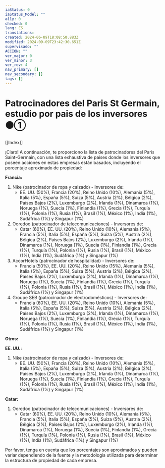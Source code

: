 ```yaml
---
iaStatus: 0
iaStatus_Model: ""
a11y: 0
checked: 0
lang: ES
translations: 
created: 2024-06-09T18:08:50.883Z
modified: 2024-09-09T23:42:30.651Z
supervisado: ""
ACCION: ""
ver_major: 0
ver_minor: 3
ver_rev: 4
nav_primary: []
nav_secondary: []
tags: []
---
```

# Patrocinadores del Paris St Germain, estudio por pais de los inversores ⚫①

[[Index]]

¡Claro! A continuación, te proporciono la lista de patrocinadores del Paris Saint-Germain, con una lista exhaustiva de países donde los inversores que poseen acciones en estas empresas están basados, incluyendo el porcentaje aproximado de propiedad:

**Francia:**

1. Nike (patrocinador de ropa y calzado) - Inversores de:
	* EE. UU. (50%), Francia (20%), Reino Unido (10%), Alemania (5%), Italia (5%), España (5%), Suiza (5%), Austria (2%), Bélgica (2%), Países Bajos (2%), Luxemburgo (2%), Irlanda (1%), Dinamarca (1%), Noruega (1%), Suecia (1%), Finlandia (1%), Grecia (1%), Turquía (1%), Polonia (1%), Rusia (1%), Brasil (1%), México (1%), India (1%), Sudáfrica (1%) y Singapur (1%)
2. Ooredoo (patrocinador de telecomunicaciones) - Inversores de:
	* Catar (60%), EE. UU. (20%), Reino Unido (10%), Alemania (5%), Francia (5%), Italia (5%), España (5%), Suiza (5%), Austria (2%), Bélgica (2%), Países Bajos (2%), Luxemburgo (2%), Irlanda (1%), Dinamarca (1%), Noruega (1%), Suecia (1%), Finlandia (1%), Grecia (1%), Turquía (1%), Polonia (1%), Rusia (1%), Brasil (1%), México (1%), India (1%), Sudáfrica (1%) y Singapur (1%)
3. AccorHotels (patrocinador de hospitalidad) - Inversores de:
	* Francia (50%), EE. UU. (20%), Reino Unido (15%), Alemania (5%), Italia (5%), España (5%), Suiza (5%), Austria (2%), Bélgica (2%), Países Bajos (2%), Luxemburgo (2%), Irlanda (1%), Dinamarca (1%), Noruega (1%), Suecia (1%), Finlandia (1%), Grecia (1%), Turquía (1%), Polonia (1%), Rusia (1%), Brasil (1%), México (1%), India (1%), Sudáfrica (1%) y Singapur (1%)
4. Groupe SEB (patrocinador de electrodomésticos) - Inversores de:
	* Francia (60%), EE. UU. (20%), Reino Unido (10%), Alemania (5%), Italia (5%), España (5%), Suiza (5%), Austria (2%), Bélgica (2%), Países Bajos (2%), Luxemburgo (2%), Irlanda (1%), Dinamarca (1%), Noruega (1%), Suecia (1%), Finlandia (1%), Grecia (1%), Turquía (1%), Polonia (1%), Rusia (1%), Brasil (1%), México (1%), India (1%), Sudáfrica (1%) y Singapur (1%)

**Otros:**

**EE. UU.:**

1. Nike (patrocinador de ropa y calzado) - Inversores de:
	* EE. UU. (50%), Francia (20%), Reino Unido (10%), Alemania (5%), Italia (5%), España (5%), Suiza (5%), Austria (2%), Bélgica (2%), Países Bajos (2%), Luxemburgo (2%), Irlanda (1%), Dinamarca (1%), Noruega (1%), Suecia (1%), Finlandia (1%), Grecia (1%), Turquía (1%), Polonia (1%), Rusia (1%), Brasil (1%), México (1%), India (1%), Sudáfrica (1%) y Singapur (1%)

**Catar:**

1. Ooredoo (patrocinador de telecomunicaciones) - Inversores de:
	* Catar (60%), EE. UU. (20%), Reino Unido (10%), Alemania (5%), Francia (5%), Italia (5%), España (5%), Suiza (5%), Austria (2%), Bélgica (2%), Países Bajos (2%), Luxemburgo (2%), Irlanda (1%), Dinamarca (1%), Noruega (1%), Suecia (1%), Finlandia (1%), Grecia (1%), Turquía (1%), Polonia (1%), Rusia (1%), Brasil (1%), México (1%), India (1%), Sudáfrica (1%) y Singapur (1%)

Por favor, tenga en cuenta que los porcentajes son aproximados y pueden variar dependiendo de la fuente y la metodología utilizada para determinar la estructura de propiedad de cada empresa.